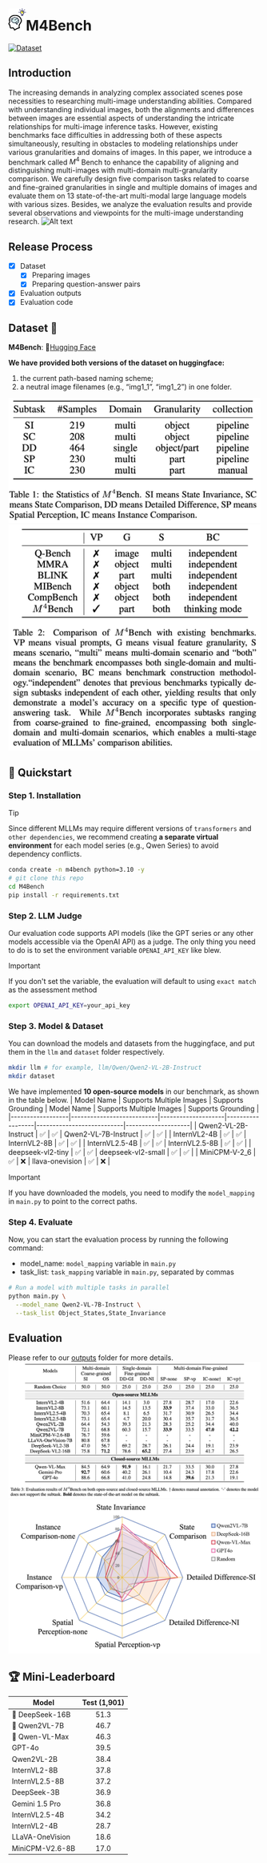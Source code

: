 # <img src="assets/M4Bench.png" width="35" />M4Bench
[![Dataset](https://img.shields.io/badge/Dataset-Hugging_Face-CFAFD4)](https://huggingface.co/datasets/Anonymous8976/M4Bench) 


## Introduction
The increasing demands in analyzing complex associated scenes pose necessities to researching multi-image understanding abilities. 
Compared with understanding individual images, both the alignments and differences between images are essential aspects of understanding the intricate relationships for multi-image inference tasks. 
However, existing benchmarks face difficulties in addressing both of these aspects simultaneously, resulting in obstacles to modeling relationships under various granularities and domains of images. 
In this paper, we introduce a benchmark called $M^4$ Bench to enhance the capability of aligning and distinguishing multi-images with multi-domain multi-granularity comparison. 
We carefully design five comparison tasks related to coarse and fine-grained granularities in single and multiple domains of images and evaluate them on 13 state-of-the-art multi-modal large language models with various sizes. 
Besides, we analyze the evaluation results and provide several observations and viewpoints for the multi-image understanding research.
![Alt text](assets/all.png)

## Release Process
- [x] Dataset
  - [x] Preparing images
  - [x] Preparing question-answer pairs
- [x] Evaluation outputs
- [x] Evaluation code

## Dataset 🌟
**M4Bench**: 🤗[Hugging Face](https://huggingface.co/datasets/Anonymous8976/M4Bench)

**We have provided both versions of the dataset on huggingface:**
1. the current path-based naming scheme;
2. a neutral image filenames (e.g., “img1_1”, “img1_2”) in one folder.

<img src="assets/statistics.png" />
<img src="assets/comparison.png" />

## 🚀 Quickstart
### Step 1. Installation
> [!TIP] 
> Since different MLLMs may require different versions of `transformers` and `other dependencies`, we recommend creating **a separate virtual environment** for each model series (e.g., Qwen Series) to avoid dependency conflicts.
```bash
conda create -n m4bench python=3.10 -y
# git clone this repo
cd M4Bench
pip install -r requirements.txt
```
### Step 2. LLM Judge
Our evaluation code supports API models (like the GPT series or any other models accessible via the OpenAI API) as a judge. The only thing you need to do is to set the environment variable `OPENAI_API_KEY` like blew.
> [!IMPORTANT]
> If you don't set the variable, the evaluation will default to using `exact match` as the assessment method
```bash
export OPENAI_API_KEY=your_api_key
```
### Step 3. Model & Dataset
You can download the models and datasets from the huggingface, and put them in the `llm` and `dataset` folder respectively.
```bash
mkdir llm # for example, llm/Qwen/Qwen2-VL-2B-Instruct
mkdir dataset
```
We have implemented **10 open-source models** in our benchmark, as shown in the table below.
| Model Name       | Supports Multiple Images | Supports Grounding | Model Name       | Supports Multiple Images | Supports Grounding |
|------------------|---------------------------|--------------------|------------------|---------------------------|--------------------|
| Qwen2-VL-2B-Instruct     |   ✅                       | ✅                | Qwen2-VL-7B-Instruct             | ✅                         | ✅          |
| InternVL2-4B     |   ✅                       | ✅                | InternVL2-8B            | ✅                         | ✅          |
| InternVL2.5-4B     |   ✅                       | ✅                | InternVL2.5-8B            | ✅                         | ✅          |
| deepseek-vl2-tiny     |   ✅                       | ✅                | deepseek-vl2-small            | ✅                         | ✅          |
| MiniCPM-V-2_6     |   ✅                       | ❌                | llava-onevision            | ✅                         | ❌          |
> [!IMPORTANT]
> If you have downloaded the models, you need to modify the `model_mapping` in `main.py` to point to the correct paths.
### Step 4. Evaluate
Now, you can start the evaluation process by running the following command:
- model_name: `model_mapping` variable in `main.py`
- task_list: `task_mapping` variable in `main.py`, separated by commas
```bash
# Run a model with multiple tasks in parallel
python main.py \
  --model_name Qwen2-VL-7B-Instruct \
  --task_list Object_States,State_Invariance
```

## Evaluation
Please refer to our [outputs](outputs) folder for more details.
![Alt text](assets/outputs.png)
![Alt text](assets/radargram.png)

## 🏆 Mini-Leaderboard
| Model                      | Test (1,901)|
|----------------------------|:-----------:|
|🏅 DeepSeek-16B             |     51.3    | 
|🥈 Qwen2VL-7B               |     46.7    |  
|🥉 Qwen-VL-Max              |     46.3    |  
| GPT-4o                     |     39.5    |  
| Qwen2VL-2B                 |     38.4    | 
| InternVL2-8B               |     37.8    | 
| InternVL2.5-8B             |     37.2    | 
| DeepSeek-3B                |     36.9    |  
| Gemini 1.5 Pro             |     36.8    | 
| InternVL2.5-4B             |     34.2    | 
| InternVL2-4B               |     28.7    |  
| LLaVA-OneVision            |     18.6    | 
| MiniCPM-V2.6-8B            |     17.0    | 
 
